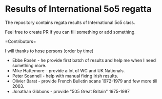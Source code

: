 # Results of International 5o5 regatta

The repository contains regata results of International 5o5 class.

Feel free to create PR if you can fill something or add something.

=Contributors=

I will thanks to hose persons (order by time)

* Ebbe Rosén - he provide first batch of results and help me when I need something more.
* Mike Hattemore - provide a lot of WC and UK Nationals.
* Peter Scannell - help with manual fixing Irish results.
* Olivier Barat - provide French Bulletin scans 1972-1979 and few more till 2003.
* Jonathan Gibbons - provide "505 Great Britain" 1975-1987


